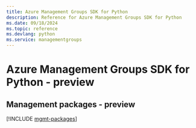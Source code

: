 ```yaml
---
title: Azure Management Groups SDK for Python
description: Reference for Azure Management Groups SDK for Python
ms.date: 09/18/2024
ms.topic: reference
ms.devlang: python
ms.service: managementgroups
---
```

# Azure Management Groups SDK for Python - preview

## Management packages - preview
[!INCLUDE [mgmt-packages](management-groups-mgmt-index.md)]